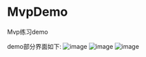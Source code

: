 # MvpDemo
Mvp练习demo

demo部分界面如下:
![image](https://user-images.githubusercontent.com/22833176/116379598-be121d00-a845-11eb-9a96-96174b824ff9.png)
![image](https://user-images.githubusercontent.com/22833176/116379635-c9fddf00-a845-11eb-8055-80ae1c3a559e.png)
![image](https://user-images.githubusercontent.com/22833176/116379677-d5510a80-a845-11eb-8689-852a8c8f4941.png)
